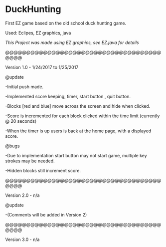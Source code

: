 # DuckHunting
First EZ game based on the old school duck hunting game.

Used: Eclipes, EZ graphics, java

*This Project was made using EZ graphics, see EZ.java for details*

@@@@@@@@@@@@@@@@@@@@@@@@@@@@@@@@@@@@@@@@@

Version 1.0 - 1/24/2017 to 1/25/2017

@update

-Initial push made.

-Implemented score keeping, timer, start button , quit button.

-Blocks [red and blue] move across the screen and hide when clicked.

-Score is incremented for each block clicked within the time limit (currently @ 20 seconds)

-When the timer is up users is back at the home page, with a displayed score.

@bugs

-Due to implementation start button may not start game, multiple key strokes may be needed.

-Hidden blocks still increment score.

@@@@@@@@@@@@@@@@@@@@@@@@@@@@@@@@@@@@@@@@@

Version 2.0 - n/a

@update

-(Comments will be added in Version 2)

@@@@@@@@@@@@@@@@@@@@@@@@@@@@@@@@@@@@@@@@@

Version 3.0 - n/a
